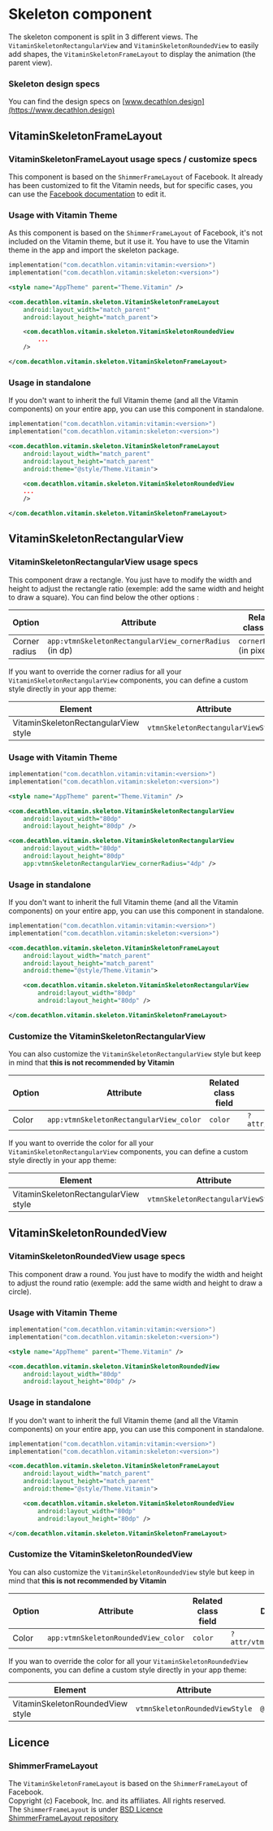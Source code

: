 # Skeleton component

The skeleton component is split in 3 different views. The `VitaminSkeletonRectangularView` and `VitaminSkeletonRoundedView` to easily add shapes, the `VitaminSkeletonFrameLayout` to display the animation (the parent view).

### Skeleton design specs

You can find the design specs on [www.decathlon.design](https://www.decathlon.design)


## VitaminSkeletonFrameLayout

### VitaminSkeletonFrameLayout usage specs / customize specs

This component is based on the `ShimmerFrameLayout` of Facebook. It already has been customized to fit the Vitamin needs, but for specific cases, you can use the [Facebook documentation](https://facebook.github.io/shimmer-android/) to edit it.

### Usage with Vitamin Theme

As this component is based on the `ShimmerFrameLayout` of Facebook, it's not included on the Vitamin theme, but it use it.
You have to use the Vitamin theme in the app and import the skeleton package.

```kotlin
implementation("com.decathlon.vitamin:vitamin:<version>")
implementation("com.decathlon.vitamin:skeleton:<version>")
```

```xml
<style name="AppTheme" parent="Theme.Vitamin" />
```
   
```xml
<com.decathlon.vitamin.skeleton.VitaminSkeletonFrameLayout
    android:layout_width="match_parent"
    android:layout_height="match_parent">

    <com.decathlon.vitamin.skeleton.VitaminSkeletonRoundedView
        ... 
    />

</com.decathlon.vitamin.skeleton.VitaminSkeletonFrameLayout>
```

### Usage in standalone

If you don't want to inherit the full Vitamin theme (and all the Vitamin components) on your entire app, you can use this component in standalone.

```kotlin
implementation("com.decathlon.vitamin:vitamin:<version>")
implementation("com.decathlon.vitamin:skeleton:<version>")
```

```xml
<com.decathlon.vitamin.skeleton.VitaminSkeletonFrameLayout
    android:layout_width="match_parent"
    android:layout_height="match_parent"
    android:theme="@style/Theme.Vitamin">

    <com.decathlon.vitamin.skeleton.VitaminSkeletonRoundedView
    ...
    />

</com.decathlon.vitamin.skeleton.VitaminSkeletonFrameLayout>
```

## VitaminSkeletonRectangularView

### VitaminSkeletonRectangularView usage specs

This component draw a rectangle. You just have to modify the width and height to adjust the rectangle ratio (exemple: add the same width and height to draw a square).
You can find below the other options :

| Option                    | Attribute                                              | Related class field           | Default value |
|---------------------------|--------------------------------------------------------|-------------------------------|---------------|
| Corner radius             | `app:vtmnSkeletonRectangularView_cornerRadius` (in dp) | `cornerRadius` (in pixelSize) | 0             |

If you want to override the corner radius for all your `VitaminSkeletonRectangularView` components, you can define a custom style directly in your app theme:

| Element                              | Attribute                          | Default value                                       |
|--------------------------------------|------------------------------------|-----------------------------------------------------|
| VitaminSkeletonRectangularView style | `vtmnSkeletonRectangularViewStyle` | `@style/Widget.Vitamin.SkeletonRectangularView`     |

### Usage with Vitamin Theme

```kotlin
implementation("com.decathlon.vitamin:vitamin:<version>")
implementation("com.decathlon.vitamin:skeleton:<version>")
```

```xml
<style name="AppTheme" parent="Theme.Vitamin" />
```

```xml
<com.decathlon.vitamin.skeleton.VitaminSkeletonRectangularView
    android:layout_width="80dp"
    android:layout_height="80dp" />
```

```xml
<com.decathlon.vitamin.skeleton.VitaminSkeletonRectangularView
    android:layout_width="80dp"
    android:layout_height="80dp"
    app:vtmnSkeletonRectangularView_cornerRadius="4dp" />
```

### Usage in standalone

If you don't want to inherit the full Vitamin theme (and all the Vitamin components) on your entire app, you can use this component in standalone.

```kotlin
implementation("com.decathlon.vitamin:vitamin:<version>")
implementation("com.decathlon.vitamin:skeleton:<version>")
```

```xml
<com.decathlon.vitamin.skeleton.VitaminSkeletonFrameLayout
    android:layout_width="match_parent"
    android:layout_height="match_parent"
    android:theme="@style/Theme.Vitamin">

    <com.decathlon.vitamin.skeleton.VitaminSkeletonRectangularView
        android:layout_width="80dp"
        android:layout_height="80dp" />

</com.decathlon.vitamin.skeleton.VitaminSkeletonFrameLayout>
```
    
### Customize the VitaminSkeletonRectangularView

You can also customize the `VitaminSkeletonRectangularView` style but keep in mind that **this is not recommended by Vitamin**

| Option            | Attribute                               | Related class field  | Default value                  |
|-------------------|-----------------------------------------|----------------------|--------------------------------|
| Color             | `app:vtmnSkeletonRectangularView_color` | `color`              | `?attr/vtmnBackgroundTertiary` |

If you want to override the color for all your `VitaminSkeletonRectangularView` components, you can define a custom style directly in your app theme:

| Element                              | Attribute                          | Default value                                       |
|--------------------------------------|------------------------------------|-----------------------------------------------------|
| VitaminSkeletonRectangularView style | `vtmnSkeletonRectangularViewStyle` | `@style/Widget.Vitamin.SkeletonRectangularView`     |


## VitaminSkeletonRoundedView

### VitaminSkeletonRoundedView usage specs

This component draw a round. You just have to modify the width and height to adjust the round ratio (exemple: add the same width and height to draw a circle).

### Usage with Vitamin Theme

```kotlin
implementation("com.decathlon.vitamin:vitamin:<version>")
implementation("com.decathlon.vitamin:skeleton:<version>")
```

```xml
<style name="AppTheme" parent="Theme.Vitamin" />
```

```xml
<com.decathlon.vitamin.skeleton.VitaminSkeletonRoundedView
    android:layout_width="80dp"
    android:layout_height="80dp" />
```

### Usage in standalone

If you don't want to inherit the full Vitamin theme (and all the Vitamin components) on your entire app, you can use this component in standalone.

```kotlin
implementation("com.decathlon.vitamin:vitamin:<version>")
implementation("com.decathlon.vitamin:skeleton:<version>")
```

```xml
<com.decathlon.vitamin.skeleton.VitaminSkeletonFrameLayout
    android:layout_width="match_parent"
    android:layout_height="match_parent"
    android:theme="@style/Theme.Vitamin">

    <com.decathlon.vitamin.skeleton.VitaminSkeletonRoundedView
        android:layout_width="80dp"
        android:layout_height="80dp" />

</com.decathlon.vitamin.skeleton.VitaminSkeletonFrameLayout>
```

### Customize the VitaminSkeletonRoundedView

You can also customize the `VitaminSkeletonRoundedView` style but keep in mind that **this is not recommended by Vitamin**

| Option            | Attribute                           | Related class field  | Default value                  |
|-------------------|-------------------------------------|----------------------|--------------------------------|
| Color             | `app:vtmnSkeletonRoundedView_color` | `color`              | `?attr/vtmnBackgroundTertiary` |

If you wan to override the color for all your `VitaminSkeletonRoundedView` components, you can define a custom style directly in your app theme:

| Element                              | Attribute                      | Default value                                   |
|--------------------------------------|--------------------------------|-------------------------------------------------|
| VitaminSkeletonRoundedView style     | `vtmnSkeletonRoundedViewStyle` | `@style/Widget.Vitamin.SkeletonRoundedView`     |

## Licence

### ShimmerFrameLayout

The `VitaminSkeletonFrameLayout` is based on the `ShimmerFrameLayout` of Facebook.  
Copyright (c) Facebook, Inc. and its affiliates. All rights reserved.  
The `ShimmerFrameLayout` is under [BSD Licence](https://github.com/facebook/shimmer-android/blob/main/LICENSE)  
[ShimmerFrameLayout repository](https://github.com/facebook/shimmer-android/)